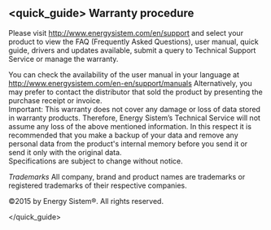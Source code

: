 ## <quick_guide> Warranty procedure

Please visit http://www.energysistem.com/en/support and select your product to view the FAQ (Frequently Asked Questions), user manual, quick guide, drivers and updates available, submit a query to Technical Support Service or manage the warranty.

You can check the availability of the user manual in your language at http://www.energysistem.com/en-en/support/manuals
Alternatively, you may prefer to contact the distributor that sold the product by presenting the purchase receipt or invoice.  
Important: This warranty does not cover any damage or loss of data stored in warranty products. Therefore, Energy Sistem’s Technical Service will not assume any loss of the above mentioned information. In this respect it is recommended that you make a backup of your data and remove any personal data from the product's internal memory before you send it or send it only with the original data.  
Specifications are subject to change without notice.  

*Trademarks* All company, brand and product names are trademarks or registered trademarks of their respective companies.

©2015 by Energy Sistem®. All rights reserved.

</quick_guide>

